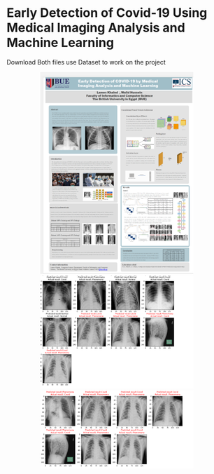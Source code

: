 # Early Detection of Covid-19 Using Medical Imaging Analysis and Machine Learning
Download Both files 
use Dataset to work on the project

<p align="center">
  <img src="/ca.jpg" width="350" alt="accessibility text">
    <img src="/Covid19_phenomena_3_Output.PNG" width="350" alt="accessibility text">
    <img src="/Covid19_phenomena_3_Error_Output.PNG" width="350" alt="accessibility text">
</p>
